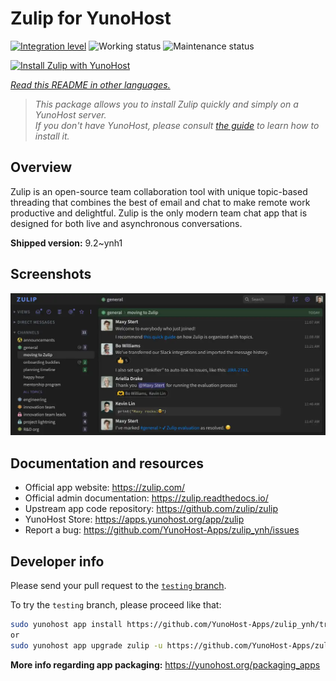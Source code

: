 <!--
N.B.: This README was automatically generated by <https://github.com/YunoHost/apps/tree/master/tools/readme_generator>
It shall NOT be edited by hand.
-->

# Zulip for YunoHost

[![Integration level](https://dash.yunohost.org/integration/zulip.svg)](https://ci-apps.yunohost.org/ci/apps/zulip/) ![Working status](https://ci-apps.yunohost.org/ci/badges/zulip.status.svg) ![Maintenance status](https://ci-apps.yunohost.org/ci/badges/zulip.maintain.svg)

[![Install Zulip with YunoHost](https://install-app.yunohost.org/install-with-yunohost.svg)](https://install-app.yunohost.org/?app=zulip)

*[Read this README in other languages.](./ALL_README.md)*

> *This package allows you to install Zulip quickly and simply on a YunoHost server.*  
> *If you don't have YunoHost, please consult [the guide](https://yunohost.org/install) to learn how to install it.*

## Overview

Zulip is an open-source team collaboration tool with unique topic-based threading that combines the best of email and chat to make remote work productive and delightful. Zulip is the only modern team chat app that is designed for both live and asynchronous conversations.

**Shipped version:** 9.2~ynh1

## Screenshots

![Screenshot of Zulip](./doc/screenshots/screenshot.webp)

## Documentation and resources

- Official app website: <https://zulip.com/>
- Official admin documentation: <https://zulip.readthedocs.io/>
- Upstream app code repository: <https://github.com/zulip/zulip>
- YunoHost Store: <https://apps.yunohost.org/app/zulip>
- Report a bug: <https://github.com/YunoHost-Apps/zulip_ynh/issues>

## Developer info

Please send your pull request to the [`testing` branch](https://github.com/YunoHost-Apps/zulip_ynh/tree/testing).

To try the `testing` branch, please proceed like that:

```bash
sudo yunohost app install https://github.com/YunoHost-Apps/zulip_ynh/tree/testing --debug
or
sudo yunohost app upgrade zulip -u https://github.com/YunoHost-Apps/zulip_ynh/tree/testing --debug
```

**More info regarding app packaging:** <https://yunohost.org/packaging_apps>
